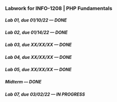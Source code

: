 ### Labwork for INFO-1208 | PHP Fundamentals
##### Lab 01, due 01/10/22 — DONE
##### Lab 02, due 01/14/22 — DONE
##### Lab 03, due XX/XX/XX — DONE
##### Lab 04, due XX/XX/XX — DONE
##### Lab 05, due XX/XX/XX — DONE
##### Midterm — DONE
##### Lab 07, due 03/02/22 — IN PROGRESS
